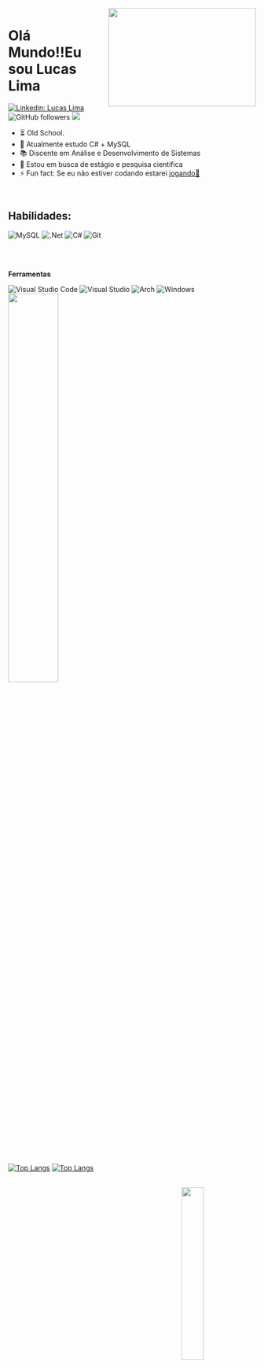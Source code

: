 <img align="right" width="300" height="200" src="https://cdn.dribbble.com/users/1172342/screenshots/2742630/media/167feffe94b4bace37a25e4b3284d6da.gif">
<h1>Olá Mundo!!Eu sou Lucas Lima </h1>

[![Linkedin: Lucas Lima ](https://img.shields.io/badge/-Delima737-blue?style=flat-square&logo=Linkedin&logoColor=white&link=https://www.linkedin.com/in/delima99//)](https://www.linkedin.com/in/delima99/) ![GitHub followers](https://img.shields.io/github/followers/Delima737?label=Follow&style=social)
![](https://visitor-badge.glitch.me/badge?page_id=Delima737)
 
- ⏳ Old School.
- 🌱 Atualmente estudo C# + MySQL 
- 📚 Discente em Análise e Desenvolvimento de Sistemas
- 👀 Estou em busca de estágio e pesquisa científica
- ⚡ Fun fact: Se eu não estiver codando estarei <a href="https://www.instagram.com/basquete.7l/"> jogando🏀 </a> 


<br>
<h2>Habilidades:</h2>

![MySQL](https://img.shields.io/badge/mysql-%2300f.svg?style=for-the-badge&logo=mysql&logoColor=white)
![.Net](https://img.shields.io/badge/.NET-5C2D91?style=for-the-badge&logo=.net&logoColor=white)
![C#](https://img.shields.io/badge/c%23-%23239120.svg?style=for-the-badge&logo=csharp&logoColor=white)
![Git](https://img.shields.io/badge/GitHub-100000?style=for-the-badge&logo=github&logoColor=white)
          
          
<br>

<br>

**Ferramentas**

![Visual Studio Code](https://img.shields.io/badge/Visual%20Studio%20Code-0078d7.svg?style=for-the-badge&logo=visual-studio-code&logoColor=white) 
![Visual Studio](https://img.shields.io/badge/Visual%20Studio-5C2D91.svg?style=for-the-badge&logo=visual-studio&logoColor=white)
![Arch](https://img.shields.io/badge/Arch%20Linux-1793D1?logo=arch-linux&logoColor=fff&style=for-the-badge)
![Windows](https://img.shields.io/badge/Windows-0078D6?style=for-the-badge&logo=windows&logoColor=white)
<br>
<a href="https://www.coursera.org/account/accomplishments/professional-cert/C2A67U34X57P"> <img align="center" width="45%"  src="https://mwcc.edu/wp-content/uploads/2020/09/Google-IT-Professional-Certificate-Logo.png"></a>


[![Top Langs](https://github-readme-stats-git-masterrstaa-rickstaa.vercel.app/api/top-langs/?username=Delima737&theme=great-gatsby)](https://github.com/Delima737/github-readme-stats)
[![Top Langs](https://github-readme-stats.vercel.app/api?username=Delima737&theme=great-gatsby&show_icons=true)](https://github.com/Delima737)     



<br>
<img align="right" width="30%" src="https://m1.behance.net/rendition/modules/98984487/disp/777fb9a87154b06c4433515ee841d61a.gif">
